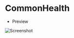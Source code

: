 # CommonHealth

* Preview


![Screenshot](https://github.com/vedavitshetty/CommonHealth/tree/master/images/Patient_Portal.PNG)


